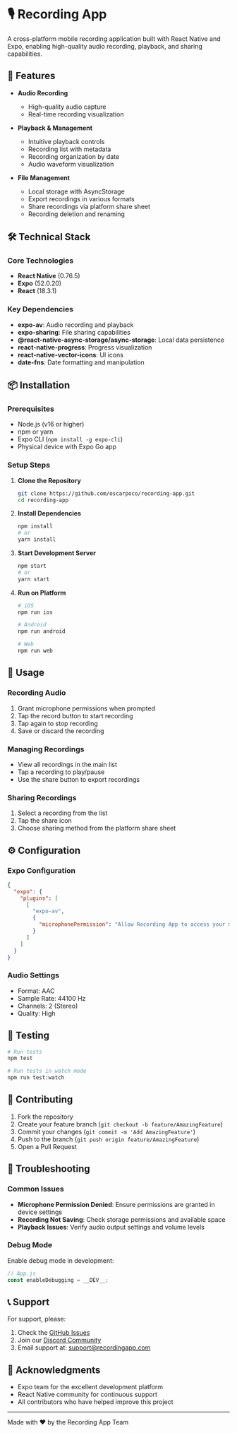 # 🎙️ Recording App

A cross-platform mobile recording application built with React Native and Expo, enabling high-quality audio recording, playback, and sharing capabilities.

## 📱 Features

- **Audio Recording**
  - High-quality audio capture
  - Real-time recording visualization

- **Playback & Management**
  - Intuitive playback controls
  - Recording list with metadata
  - Recording organization by date
  - Audio waveform visualization

- **File Management**
  - Local storage with AsyncStorage
  - Export recordings in various formats
  - Share recordings via platform share sheet
  - Recording deletion and renaming

## 🛠️ Technical Stack

### Core Technologies
- **React Native** (0.76.5)
- **Expo** (52.0.20)
- **React** (18.3.1)

### Key Dependencies
- **expo-av**: Audio recording and playback
- **expo-sharing**: File sharing capabilities
- **@react-native-async-storage/async-storage**: Local data persistence
- **react-native-progress**: Progress visualization
- **react-native-vector-icons**: UI icons
- **date-fns**: Date formatting and manipulation

## 📦 Installation

### Prerequisites
- Node.js (v16 or higher)
- npm or yarn
- Expo CLI (`npm install -g expo-cli`)
- Physical device with Expo Go app 

### Setup Steps

1. **Clone the Repository**
   ```bash
   git clone https://github.com/oscarpoco/recording-app.git
   cd recording-app
   ```

2. **Install Dependencies**
   ```bash
   npm install
   # or
   yarn install
   ```

3. **Start Development Server**
   ```bash
   npm start
   # or
   yarn start
   ```

4. **Run on Platform**
   ```bash
   # iOS
   npm run ios
   
   # Android
   npm run android
   
   # Web
   npm run web
   ```


## 📱 Usage

### Recording Audio
1. Grant microphone permissions when prompted
2. Tap the record button to start recording
3. Tap again to stop recording
4. Save or discard the recording

### Managing Recordings
- View all recordings in the main list
- Tap a recording to play/pause
- Use the share button to export recordings

### Sharing Recordings
1. Select a recording from the list
2. Tap the share icon
3. Choose sharing method from the platform share sheet

## ⚙️ Configuration

### Expo Configuration
```json
{
  "expo": {
    "plugins": [
      [
        "expo-av",
        {
          "microphonePermission": "Allow Recording App to access your microphone."
        }
      ]
    ]
  }
}
```

### Audio Settings
- Format: AAC
- Sample Rate: 44100 Hz
- Channels: 2 (Stereo)
- Quality: High

## 🧪 Testing

```bash
# Run tests
npm test

# Run tests in watch mode
npm run test:watch
```

## 🤝 Contributing

1. Fork the repository
2. Create your feature branch (`git checkout -b feature/AmazingFeature`)
3. Commit your changes (`git commit -m 'Add AmazingFeature'`)
4. Push to the branch (`git push origin feature/AmazingFeature`)
5. Open a Pull Request

## 🐛 Troubleshooting

### Common Issues
- **Microphone Permission Denied**: Ensure permissions are granted in device settings
- **Recording Not Saving**: Check storage permissions and available space
- **Playback Issues**: Verify audio output settings and volume levels

### Debug Mode
Enable debug mode in development:
```javascript
// App.js
const enableDebugging = __DEV__;
```

## 📞 Support

For support, please:
1. Check the [GitHub Issues](https://github.com/oscarpoco/recording-app/issues)
2. Join our [Discord Community](https://discord.gg/your-server)
3. Email support at: support@recordingapp.com

## 🙏 Acknowledgments

- Expo team for the excellent development platform
- React Native community for continuous support
- All contributors who have helped improve this project

---
Made with ❤️ by the Recording App Team
